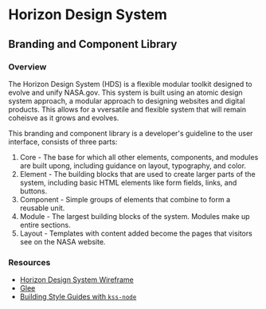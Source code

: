 # Horizon Design System

## Branding and Component Library

### Overview

The Horizon Design System (HDS) is a flexible modular toolkit designed to evolve and unify NASA.gov. This system is built using an atomic design system approach, a modular approach to designing websites and digital products. This allows for a vversatile and flexible system that will remain coheisve as it grows and evolves.

This branding and component library is a developer's guideline to the user interface, consists of three parts:

1. Core - The base for which all other elements, components, and modules are built upong, including guidance on layout, typography, and color.
2. Element - The building blocks that are used to create larger parts of the system, including basic HTML elements like form fields, links, and buttons.
3. Component - Simple groups of elements that combine to form a reusable unit.
4. Module - The largest building blocks of the system. Modules make up entire sections.
5. Layout - Templates with content added become the pages that visitors see on the NASA website.

### Resources

- [Horizon Design System Wireframe](https://www.figma.com/proto/rRzfqtmcnVGY9UsmexYNCb/HDS-Guidelines?node-id=71%3A46070&scaling=contain)
- [Glee](https://www.drupal.org/project/glee)
- [Building Style Guides with `kss-node`](https://kss-node.github.io/kss-node/)
